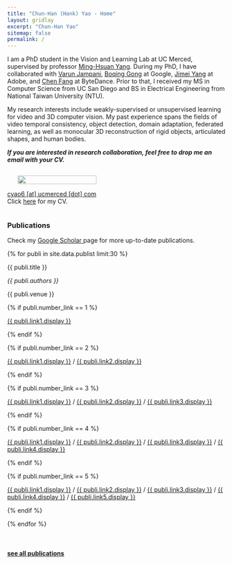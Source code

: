 ```yaml
---
title: "Chun-Han (Hank) Yao - Home"
layout: gridlay
excerpt: "Chun-Han Yao"
sitemap: false
permalink: /
---
```


<div class="container-fluid">

<div class="row">

<div class="col-sm-7">    
    
I am a PhD student in the Vision and Learning Lab at UC Merced, supervised by professor [Ming-Hsuan Yang](http://faculty.ucmerced.edu/mhyang/). During my PhD, I have collaborated with [Varun Jampani](https://varunjampani.github.io/), [Boqing Gong](http://boqinggong.info/) at Google, [Jimei Yang](https://jimeiyang.github.io/) at Adobe, and [Chen Fang](http://fangchen.org/) at ByteDance. Prior to that, I received my MS in Computer Science from UC San Diego and BS in Electrical Engineering from National Taiwan University (NTU). 
    
My research interests include weakly-supervised or unsupervised learning for video and 3D computer vision. My past experience spans the fields of video temporal consistency, object detection, domain adaptation, federated learning, as well as monocular 3D reconstruction of rigid objects, articulated shapes, and human bodies.

**_If you are interested in research collaboration, feel free to drop me an email with your CV._**

</div>

    
<div class="col-sm-4" style="display:table-cell; vertical-align:middle; text-align:left">

  <ul style="overflow: hidden">
  <img src="{{ site.url }}{{ site.baseurl }}/images/profile_photo.jpg" class="img-responsive" width="100%" />
  </ul>

  <!-- <br clear="all" /> -->

  <A HREF="">cyao6 [at] ucmerced [dot] com</A> <br>
  Click [here](https://github.com/chhankyao/papers/blob/main/cv_chunhan.pdf) for my CV.
  
</div>
</div>
</div>



<div class="col-sm-12">

### Publications
  
Check my <a href="https://scholar.google.com/citations?hl=en&user=866vORgAAAAJ"> Google Scholar </a> page for more up-to-date publications.

{% for publi in site.data.publist limit:30 %}

<div class="col-sm-11 clearfix">
 <div class="well">
 <pubtit>{{ publi.title }}</pubtit>

 <p><em>{{ publi.authors }}</em></p>

 <p>{{ publi.venue }}</p>

 {% if publi.number_link == 1 %}
 <p><a href="{{ publi.link1.url }}">{{ publi.link1.display }}</a></p>
 {% endif %}

 {% if publi.number_link == 2 %}
 <p><a href="{{ publi.link1.url }}">{{ publi.link1.display }}</a>
 /
 <a href="{{ publi.link2.url }}">{{ publi.link2.display }}</a></p>
 {% endif %}

 {% if publi.number_link == 3 %}
 <p><a href="{{ publi.link1.url }}">{{ publi.link1.display }}</a>
 /
 <a href="{{ publi.link2.url }}">{{ publi.link2.display }}</a>
 /
 <a href="{{ publi.link3.url }}">{{ publi.link3.display }}</a></p>
 {% endif %}

 {% if publi.number_link == 4 %}
 <p><a href="{{ publi.link1.url }}">{{ publi.link1.display }}</a>
 /
 <a href="{{ publi.link2.url }}">{{ publi.link2.display }}</a>
 /
 <a href="{{ publi.link3.url }}">{{ publi.link3.display }}</a>
 /
 <a href="{{ publi.link4.url }}">{{ publi.link4.display }}</a></p>
 {% endif %}

 {% if publi.number_link == 5 %}
 <p><a href="{{ publi.link1.url }}">{{ publi.link1.display }}</a>
 /
 <a href="{{ publi.link2.url }}">{{ publi.link2.display }}</a>
 /
 <a href="{{ publi.link3.url }}">{{ publi.link3.display }}</a>
 /
 <a href="{{ publi.link4.url }}">{{ publi.link4.display }}</a>
 /
 <a href="{{ publi.link5.url }}">{{ publi.link5.display }}</a></p>
 {% endif %}

 </div>
</div>

{% endfor %}

<br clear="all"/>

#### <a href="{{ site.url }}{{ site.baseurl }}/publications">see all publications</a>

</div>
